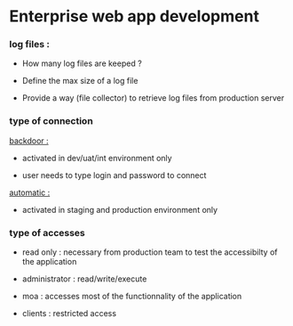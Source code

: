 # Enterprise web app development

### log files :

- How many log files are keeped ?

- Define the max size of a log file

- Provide a way (file collector) to retrieve log files from production server

### type of connection

[backdoor : ](#)

- activated in dev/uat/int environment only

- user needs to type login and password to connect

[automatic :](#)

- activated in staging and production environment only

### type of accesses
- read only : necessary from production team to test the accessibilty of the application

- administrator : read/write/execute

- moa : accesses most of the functionnality of the application

- clients : restricted access
